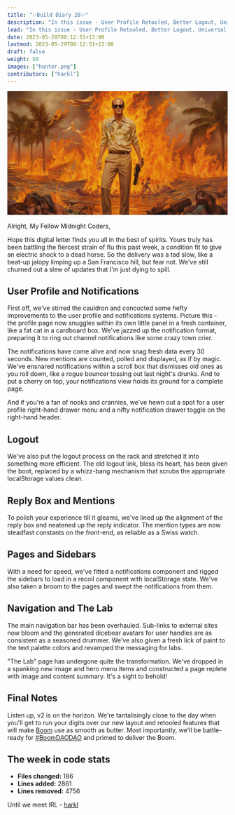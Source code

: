 ```yaml
---
title: "💥Build Diary 28💥"
description: "In this issue - User Profile Retooled, Better Logout, Universal Notifications Sidebar, and More"
lead: "In this issue - User Profile Retooled, Better Logout, Universal Notifications Sidebar, and More"
date: 2023-05-29T08:12:51+13:00
lastmod: 2023-05-29T08:12:51+13:00
draft: false
weight: 50
images: ["hunter.png"]
contributors: ["harkl"]
---
```


![Hunter S](hunter.png)

Alright, My Fellow Midnight Coders,

Hope this digital letter finds you all in the best of spirits. Yours truly has been battling the fiercest strain of flu this past week, a condition fit to give an electric shock to a dead horse. So the delivery was a tad slow, like a beat-up jalopy limping up a San Francisco hill, but fear not. We've still churned out a slew of updates that I'm just dying to spill.

## User Profile and Notifications

First off, we've stirred the cauldron and concocted some hefty improvements to the user profile and notifications systems. Picture this - the profile page now snuggles within its own little panel in a fresh container, like a fat cat in a cardboard box. We've jazzed up the notification format, preparing it to ring out channel notifications like some crazy town crier.

The notifications have come alive and now snag fresh data every 30 seconds. New mentions are counted, polled and displayed, as if by magic. We've ensnared notifications within a scroll box that dismisses old ones as you roll down, like a rogue bouncer tossing out last night's drunks. And to put a cherry on top, your notifications view holds its ground for a complete page.

And if you're a fan of nooks and crannies, we've hewn out a spot for a user profile right-hand drawer menu and a nifty notification drawer toggle on the right-hand header.

## Logout

We've also put the logout process on the rack and stretched it into something more efficient. The old logout link, bless its heart, has been given the boot, replaced by a whizz-bang mechanism that scrubs the appropriate localStorage values clean.

## Reply Box and Mentions

To polish your experience till it gleams, we've lined up the alignment of the reply box and neatened up the reply indicator. The mention types are now steadfast constants on the front-end, as reliable as a Swiss watch.

## Pages and Sidebars

With a need for speed, we've fitted a notifications component and rigged the sidebars to load in a recoil component with localStorage state. We've also taken a broom to the pages and swept the notifications from them.

## Navigation and The Lab

The main navigation bar has been overhauled. Sub-links to external sites now bloom and the generated dicebear avatars for user handles are as consistent as a seasoned drummer. We've also given a fresh lick of paint to the text palette colors and revamped the messaging for labs.

"The Lab" page has undergone quite the transformation. We've dropped in a spanking new image and hero menu items and constructed a page replete with image and content summary. It's a sight to behold!

## Final Notes

Listen up, v2 is on the horizon. We're tantalisingly close to the day when you'll get to run your digits over our new layout and retooled features that will make [Boom](https://boom.army) use as smooth as butter. Most importantly, we'll be battle-ready for [#BoomDAODAO](https://twitter.com/search?q=%23boomdaodao&src=typed_query) and primed to deliver the Boom.

## The week in code stats

- **Files changed:** 186
- **Lines added:** 2861
- **Lines removed:** 4756

Until we meet IRL - [harkl](https://boom.army/harkl)

